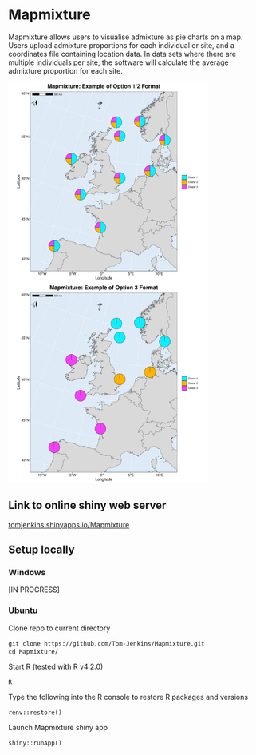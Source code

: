 # Mapmixture
Mapmixture allows users to visualise admixture as pie charts on a map. Users upload admixture proportions for each individual or site, and a coordinates file containing location data. In data sets where there are multiple individuals per site, the software will calculate the average admixture proportion for each site.

<p class="float-left">
  <img src="app/static/img/Mapmixture1.jpeg" width="400px">
  <img src="app/static/img/Mapmixture2.jpeg" width="400px">
</p>

## Link to online shiny web server
<a href="https://tomjenkins.shinyapps.io/mapmixture/" target="_blank">tomjenkins.shinyapps.io/Mapmixture</a>

## Setup locally

### Windows
[IN PROGRESS]

### Ubuntu
Clone repo to current directory
```
git clone https://github.com/Tom-Jenkins/Mapmixture.git
cd Mapmixture/
```

Start R (tested with R v4.2.0)
```
R
```

Type the following into the R console to restore R packages and versions
```
renv::restore()
```

Launch Mapmixture shiny app
```
shiny::runApp()
```
